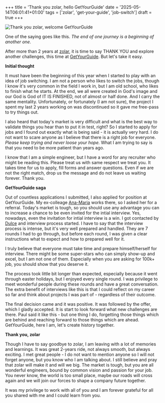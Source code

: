 +++
title = 'Thank you zolar, hello GetYourGuide'
date = '2025-05-14T06:01:41+01:00'
tags = ['zolar', 'get-your-guide', 'job-switch']
draft = true
+++

![Thank you zolar, welcome GetYourGuide](/img/zolar-to-getyourguide.jpg)

One of the saying goes like this. _The end of one journey is a beginning of another one._

After more than 2 years at [zolar](https://zolar.com/), it is time to say THANK YOU and explore another challenges, this time at [GetYourGuide](https://www.getyourguide.com/). But let's take it easy.

**Initial thought**

It must have been the beginning of this year when I started to play with an idea of job switching. I am not a person who likes to switch the jobs, though I know it's very common in the field I work in, but I am old school, who likes to finish what he starts. At the end, we all were created in God's image and our God is God of IT IS FINISHED, not of almost or half done. And I carry the same mentality. Unfortunately, or fortunately (I am not sure), the project I spent my last 2 years working on was discontinued so it gave me free-pass to try things out.

I also heard that today's market is very difficult and what is the best way to validate things you hear than to put it in test, right? So I started to apply for jobs and I found out exactly what is being said - it is actually very hard. I do not want to scare anyone as I believe that there is a right job for everyone. _Please keep trying and never loose your hope._ What I am trying to say is that you need to be more patient than years ago.

I know that I am a simple engineer, but I have a word for any recruiter who might be reading this. Please treat us with same respect we treat you. It takes time for us to apply, fill forms and answer questions. Even if we are not the right match, drop us the message and do not leave us waiting forever. Thank you.

**GetYourGuide saga**

Out of countless applications I submitted, I also applied for position at GetYourGuide. My ex-colleage [Ana-Maria](https://www.linkedin.com/in/anakadar/) works there, so I asked her for a referral. Today's market is tough, so you should use any advantage you can to increase a chance to be even invited for the intial interview. Yes, nowadays, even the invitation for intial interview is a win. I got contacted by [Dulce](https://www.linkedin.com/in/dulce-luna-990a0463/) and interview process started. I have to say that the interview process is intense, but it's very well prepared and handled. They are 7 rounds I had to go through, but before each round, I was given a clear instructions what to expect and how to prepared well for it. 

I truly believe that everyone must take time and prepare himself/herself for interview. There might be some super-stars who can simply show-up and excel, but I am not one of them. Especially when you are asking for 100k+ job, you should show that you deserve it.

The process took little bit longer than expected, especially because it went through easter holidays, but I enjoyed every single round. I was privilege to meet wonderful people during these rounds and have a great conversation. The extra benefit of interviews like this is that I could reflect on my career so far and think about projects I was part of - regardless of their outcome.

The final decision came and it was positive. It was followed by the offer, which I gladly accepted. It is start to look forward what new challenges are there. Paul said it like this - but one thing I do, forgetting those things which are behind and reaching forward to those things which are ahead. GetYourGuide, here I am, let's create history together.

**Thank you, zolar**

Though I have to say goodbye to zolar, I am leaving with a lot of memories and learnings. It was great 2-years ride, not always smooth, but always exciting. I met great people - I do not want to mention anyone so I will not forget anyone, but you know who I am talking about. I still believe and pray that zolar will make it and will we big. The market is tough, but you are all wonderful engineers, bound by common vision and passion for your job. You never know, the world is too small place, maybe our roads will cross again and we will join our forces to shape a company future together.

It was my privilege to work with all of you and I am forever grateful for all you shared with me and I could learn from you.  




